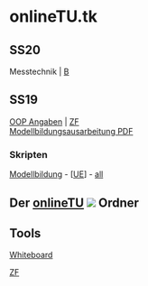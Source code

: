 # onlineTU.tk
## SS20
Messtechnik | [B](https://drive.google.com/file/d/0B4WtRWLhHJBBYjc3TmVYV0FIVG8/view)
## SS19

[OOP Angaben](http://oop.onlinetu.tk) | [ZF](https://drive.google.com/file/d/1IWx234SMaoiccMSphUukXPHPh6EU6tdQ/preview)<br />
[Modellbildungsausarbeitung PDF](http://mb.onlinetu.tk/latex/Modellbildung.pdf)

### Skripten

[Modellbildung](https://www.acin.tuwien.ac.at/file/teaching/bachelor/modellbildung/VU_Modellbildung_2019.pdf) - [[UE](https://www.acin.tuwien.ac.at/file/teaching/bachelor/modellbildung/UE_Modellbildung_Solutions_2019.pdf)] - [all](https://onlinetu.tk/scripts/modellbildung.html)  <br/>

## Der [onlineTU](https://drive.google.com/drive/folders/0B4WtRWLhHJBBN0JPQjNULU1rT00?resourcekey=0-Q6K7qB3dVTwI6bGjk9axNQ&usp=share_link) ![](https://www.filecluster.com/media/icons/162812.gif)  Ordner

## Tools

[Whiteboard](tools/whiteboard.html)

[ZF](web/zf.md)
